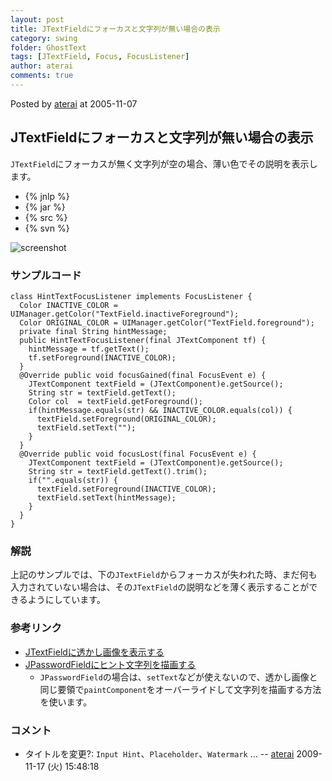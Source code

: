 ```yaml
---
layout: post
title: JTextFieldにフォーカスと文字列が無い場合の表示
category: swing
folder: GhostText
tags: [JTextField, Focus, FocusListener]
author: aterai
comments: true
---
```


Posted by [aterai](http://terai.xrea.jp/aterai.html) at 2005-11-07

## JTextFieldにフォーカスと文字列が無い場合の表示
`JTextField`にフォーカスが無く文字列が空の場合、薄い色でその説明を表示します。

- {% jnlp %}
- {% jar %}
- {% src %}
- {% svn %}

<!-- dummy comment line for breaking list -->

![screenshot](https://lh6.googleusercontent.com/_9Z4BYR88imo/TQTNY3BG1nI/AAAAAAAAAas/YJB5L9kNK-c/s800/GhostText.png)

### サンプルコード
<pre class="prettyprint"><code>class HintTextFocusListener implements FocusListener {
  Color INACTIVE_COLOR = UIManager.getColor("TextField.inactiveForeground");
  Color ORIGINAL_COLOR = UIManager.getColor("TextField.foreground");
  private final String hintMessage;
  public HintTextFocusListener(final JTextComponent tf) {
    hintMessage = tf.getText();
    tf.setForeground(INACTIVE_COLOR);
  }
  @Override public void focusGained(final FocusEvent e) {
    JTextComponent textField = (JTextComponent)e.getSource();
    String str = textField.getText();
    Color col  = textField.getForeground();
    if(hintMessage.equals(str) &amp;&amp; INACTIVE_COLOR.equals(col)) {
      textField.setForeground(ORIGINAL_COLOR);
      textField.setText("");
    }
  }
  @Override public void focusLost(final FocusEvent e) {
    JTextComponent textField = (JTextComponent)e.getSource();
    String str = textField.getText().trim();
    if("".equals(str)) {
      textField.setForeground(INACTIVE_COLOR);
      textField.setText(hintMessage);
    }
  }
}
</code></pre>

### 解説
上記のサンプルでは、下の`JTextField`からフォーカスが失われた時、まだ何も入力されていない場合は、その`JTextField`の説明などを薄く表示することができるようにしています。

### 参考リンク
- [JTextFieldに透かし画像を表示する](http://terai.xrea.jp/Swing/WatermarkInTextField.html)
- [JPasswordFieldにヒント文字列を描画する](http://terai.xrea.jp/Swing/InputHintPasswordField.html)
    - `JPasswordField`の場合は、`setText`などが使えないので、透かし画像と同じ要領で`paintComponent`をオーバーライドして文字列を描画する方法を使います。

<!-- dummy comment line for breaking list -->

### コメント
- タイトルを変更?: `Input Hint`、`Placeholder`、`Watermark` ... -- [aterai](http://terai.xrea.jp/aterai.html) 2009-11-17 (火) 15:48:18

<!-- dummy comment line for breaking list -->


